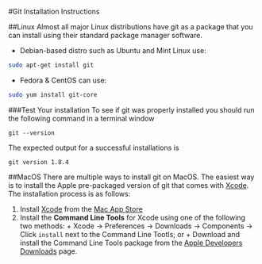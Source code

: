 #Git Installation Instructions

##Linux
Almost all major Linux distributions have git as a package that you can install using their standard package manager software.

  + Debian-based distro such as Ubuntu and Mint Linux use:
```bash
sudo apt-get install git
```

  + Fedora & CentOS can use:
```bash
sudo yum install git-core
```

###Test Your installation
To see if git was properly installed you should run the following command in a terminal window
```
git --version
```

The expected output for a successful installations is
```
git version 1.8.4
```

##MacOS
There are multiple ways to install git on MacOS. The easiest way is to install the Apple pre-packaged version of git that comes with [Xcode](https://developer.apple.com/xcode/). The installation process is as follows:

  1. Install [Xcode](https://itunes.apple.com/us/app/xcode/id497799835) from the [Mac App Store](https://itunes.apple.com/us/app/xcode/id497799835)
  1. Install the **Command Line Tools** for Xcode using one of the following two methods:
    + Xcode &rarr; Preferences &rarr; Downloads &rarr; Components &rarr; Click `install` next to the Command Line Tootls; or
    + Download and install the Command Line Tools package from the [Apple Developers Downloads](https://developer.apple.com/downloads) page.
